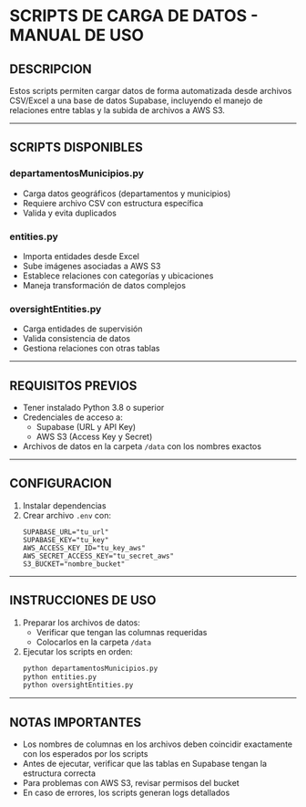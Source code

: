 
# SCRIPTS DE CARGA DE DATOS - MANUAL DE USO

## DESCRIPCION

Estos scripts permiten cargar datos de forma automatizada desde archivos CSV/Excel a una base de datos Supabase, incluyendo el manejo de relaciones entre tablas y la subida de archivos a AWS S3.

---

## SCRIPTS DISPONIBLES

### departamentosMunicipios.py

- Carga datos geográficos (departamentos y municipios)
- Requiere archivo CSV con estructura específica
- Valida y evita duplicados

### entities.py

- Importa entidades desde Excel
- Sube imágenes asociadas a AWS S3
- Establece relaciones con categorías y ubicaciones
- Maneja transformación de datos complejos

### oversightEntities.py

- Carga entidades de supervisión
- Valida consistencia de datos
- Gestiona relaciones con otras tablas

---

## REQUISITOS PREVIOS

- Tener instalado Python 3.8 o superior
- Credenciales de acceso a:
  - Supabase (URL y API Key)
  - AWS S3 (Access Key y Secret)
- Archivos de datos en la carpeta `/data` con los nombres exactos

---

## CONFIGURACION

1. Instalar dependencias
2. Crear archivo `.env` con:
   ```env
   SUPABASE_URL="tu_url"
   SUPABASE_KEY="tu_key"
   AWS_ACCESS_KEY_ID="tu_key_aws"
   AWS_SECRET_ACCESS_KEY="tu_secret_aws"
   S3_BUCKET="nombre_bucket"
   ```

---

## INSTRUCCIONES DE USO

1. Preparar los archivos de datos:
   - Verificar que tengan las columnas requeridas
   - Colocarlos en la carpeta `/data`
2. Ejecutar los scripts en orden:
   ```bash
   python departamentosMunicipios.py
   python entities.py
   python oversightEntities.py
   ```

---

## NOTAS IMPORTANTES

- Los nombres de columnas en los archivos deben coincidir exactamente con los esperados por los scripts
- Antes de ejecutar, verificar que las tablas en Supabase tengan la estructura correcta
- Para problemas con AWS S3, revisar permisos del bucket
- En caso de errores, los scripts generan logs detallados